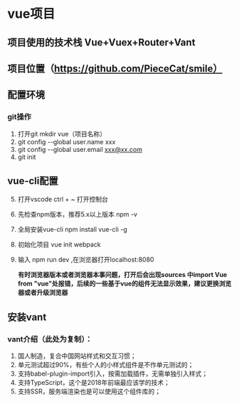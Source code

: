 # vue项目
## 项目使用的技术栈 Vue+Vuex+Router+Vant
## 项目位置（https://github.com/PieceCat/smile）
## 配置环境

### git操作
1. 打开git  mkdir vue（项目名称）
2. git config --global user.name xxx
3. git config --global user.email xxx@xx.com
4. git init

## vue-cli配置
5. 打开vscode  ctrl + ~  打开控制台
6. 先检查npm版本，推荐5.x以上版本  npm -v
7. 全局安装vue-cli  npm install vue-cli -g
8. 初始化项目  vue init webpack
9. 输入 npm run dev ,在浏览器打开localhost:8080

    **有时浏览器版本或者浏览器本事问题，打开后会出现sources 中import Vue from "vue"处报错，后续的一些基于vue的组件无法显示效果，建议更换浏览器或者升级浏览器**

##  安装vant
### vant介绍（此处为复制）：
1. 国人制造，复合中国网站样式和交互习惯；
2. 单元测试超过90%，有些个人的小样式组件是不作单元测试的；
3. 支持babel-plugin-import引入，按需加载插件，无需单独引入样式；
4. 支持TypeScript，这个是2018年前端最应该学的技术；
5. 支持SSR，服务端渲染也是可以使用这个组件库的；